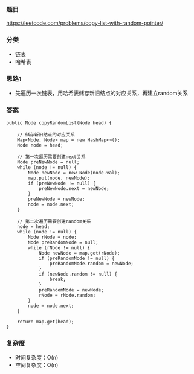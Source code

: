 ### 题目
https://leetcode.com/problems/copy-list-with-random-pointer/

### 分类
* 链表
* 哈希表

### 思路1
* 先遍历一次链表，用哈希表储存新旧结点的对应关系，再建立random关系

### 答案
```
public Node copyRandomList(Node head) {

    // 储存新旧结点的对应关系
    Map<Node, Node> map = new HashMap<>();
    Node node = head;
    
    // 第一次遍历需要创建next关系
    Node preNewNode = null;
    while (node != null) {
        Node newNode = new Node(node.val);
        map.put(node, newNode);
        if (preNewNode != null) {
            preNewNode.next = newNode;
        }
        preNewNode = newNode;
        node = node.next;
    }

    // 第二次遍历需要创建random关系
    node = head;
    while (node != null) {
        Node rNode = node;
        Node preRandomNode = null;
        while (rNode != null) {
            Node newNode = map.get(rNode);
            if (preRandomNode != null) {
                preRandomNode.random = newNode;
            }
            if (newNode.random != null) {
                break;
            }
            preRandomNode = newNode;
            rNode = rNode.random;
        }
        node = node.next;
    }

    return map.get(head);
}
```

### 复杂度
* 时间复杂度：O(n)
* 空间复杂度：O(n)
